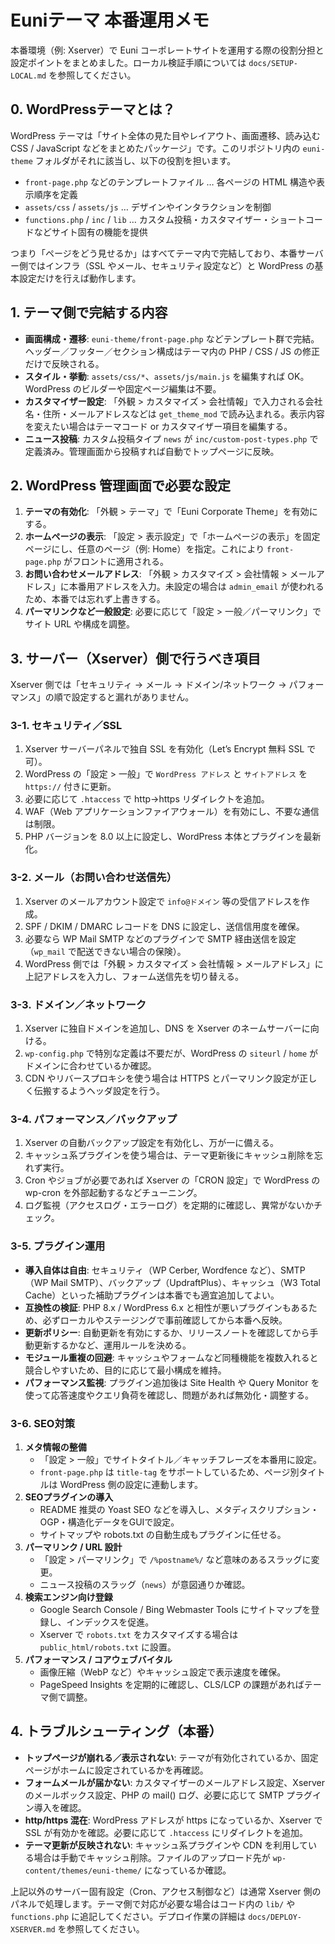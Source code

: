 # Euniテーマ 本番運用メモ

本番環境（例: Xserver）で Euni コーポレートサイトを運用する際の役割分担と設定ポイントをまとめました。ローカル検証手順については `docs/SETUP-LOCAL.md` を参照してください。

## 0. WordPressテーマとは？
WordPress テーマは「サイト全体の見た目やレイアウト、画面遷移、読み込む CSS / JavaScript などをまとめたパッケージ」です。このリポジトリ内の `euni-theme` フォルダがそれに該当し、以下の役割を担います。
- `front-page.php` などのテンプレートファイル … 各ページの HTML 構造や表示順序を定義
- `assets/css` / `assets/js` … デザインやインタラクションを制御
- `functions.php` / `inc` / `lib` … カスタム投稿・カスタマイザー・ショートコードなどサイト固有の機能を提供

つまり「ページをどう見せるか」はすべてテーマ内で完結しており、本番サーバー側ではインフラ（SSL やメール、セキュリティ設定など）と WordPress の基本設定だけを行えば動作します。

## 1. テーマ側で完結する内容
- **画面構成・遷移**: `euni-theme/front-page.php` などテンプレート群で完結。ヘッダー／フッター／セクション構成はテーマ内の PHP / CSS / JS の修正だけで反映される。
- **スタイル・挙動**: `assets/css/*`、`assets/js/main.js` を編集すれば OK。WordPress のビルダーや固定ページ編集は不要。
- **カスタマイザー設定**: 「外観 > カスタマイズ > 会社情報」で入力される会社名・住所・メールアドレスなどは `get_theme_mod` で読み込まれる。表示内容を変えたい場合はテーマコード or カスタマイザー項目を編集する。
- **ニュース投稿**: カスタム投稿タイプ `news` が `inc/custom-post-types.php` で定義済み。管理画面から投稿すれば自動でトップページに反映。

## 2. WordPress 管理画面で必要な設定
1. **テーマの有効化**: 「外観 > テーマ」で「Euni Corporate Theme」を有効にする。
2. **ホームページの表示**: 「設定 > 表示設定」で「ホームページの表示」を固定ページにし、任意のページ（例: Home）を指定。これにより `front-page.php` がフロントに適用される。
3. **お問い合わせメールアドレス**: 「外観 > カスタマイズ > 会社情報 > メールアドレス」に本番用アドレスを入力。未設定の場合は `admin_email` が使われるため、本番では忘れず上書きする。
4. **パーマリンクなど一般設定**: 必要に応じて「設定 > 一般／パーマリンク」でサイト URL や構成を調整。

## 3. サーバー（Xserver）側で行うべき項目
Xserver 側では「セキュリティ → メール → ドメイン/ネットワーク → パフォーマンス」の順で設定すると漏れがありません。

### 3-1. セキュリティ／SSL
1. Xserver サーバーパネルで独自 SSL を有効化（Let’s Encrypt 無料 SSL で可）。
2. WordPress の「設定 > 一般」で `WordPress アドレス` と `サイトアドレス` を `https://` 付きに更新。
3. 必要に応じて `.htaccess` で http→https リダイレクトを追加。
4. WAF（Web アプリケーションファイアウォール）を有効にし、不要な通信は制限。
5. PHP バージョンを 8.0 以上に設定し、WordPress 本体とプラグインを最新化。

### 3-2. メール（お問い合わせ送信先）
1. Xserver のメールアカウント設定で `info@ドメイン` 等の受信アドレスを作成。
2. SPF / DKIM / DMARC レコードを DNS に設定し、送信信用度を確保。
3. 必要なら WP Mail SMTP などのプラグインで SMTP 経由送信を設定（`wp_mail` で配送できない場合の保険）。
4. WordPress 側では「外観 > カスタマイズ > 会社情報 > メールアドレス」に上記アドレスを入力し、フォーム送信先を切り替える。

### 3-3. ドメイン／ネットワーク
1. Xserver に独自ドメインを追加し、DNS を Xserver のネームサーバーに向ける。
2. `wp-config.php` で特別な定義は不要だが、WordPress の `siteurl` / `home` がドメインに合わせているか確認。
3. CDN やリバースプロキシを使う場合は HTTPS とパーマリンク設定が正しく伝搬するようヘッダ設定を行う。

### 3-4. パフォーマンス／バックアップ
1. Xserver の自動バックアップ設定を有効化し、万が一に備える。
2. キャッシュ系プラグインを使う場合は、テーマ更新後にキャッシュ削除を忘れず実行。
3. Cron やジョブが必要であれば Xserver の「CRON 設定」で WordPress の wp-cron を外部起動するなどチューニング。
4. ログ監視（アクセスログ・エラーログ）を定期的に確認し、異常がないかチェック。

### 3-5. プラグイン運用
- **導入自体は自由**: セキュリティ（WP Cerber, Wordfence など）、SMTP（WP Mail SMTP）、バックアップ（UpdraftPlus）、キャッシュ（W3 Total Cache）といった補助プラグインは本番でも適宜追加してよい。
- **互換性の検証**: PHP 8.x / WordPress 6.x と相性が悪いプラグインもあるため、必ずローカルやステージングで事前確認してから本番へ反映。
- **更新ポリシー**: 自動更新を有効にするか、リリースノートを確認してから手動更新するかなど、運用ルールを決める。
- **モジュール重複の回避**: キャッシュやフォームなど同種機能を複数入れると競合しやすいため、目的に応じて最小構成を維持。
- **パフォーマンス監視**: プラグイン追加後は Site Health や Query Monitor を使って応答速度やクエリ負荷を確認し、問題があれば無効化・調整する。

### 3-6. SEO対策
1. **メタ情報の整備**  
   - 「設定 > 一般」でサイトタイトル／キャッチフレーズを本番用に設定。  
   - `front-page.php` は `title-tag` をサポートしているため、ページ別タイトルは WordPress 側の設定に連動します。
2. **SEOプラグインの導入**  
   - README 推奨の Yoast SEO などを導入し、メタディスクリプション・OGP・構造化データをGUIで設定。  
   - サイトマップや robots.txt の自動生成もプラグインに任せる。
3. **パーマリンク / URL 設計**  
   - 「設定 > パーマリンク」で `/%postname%/` など意味のあるスラッグに変更。  
   - ニュース投稿のスラッグ（`news`）が意図通りか確認。
4. **検索エンジン向け登録**  
   - Google Search Console / Bing Webmaster Tools にサイトマップを登録し、インデックスを促進。  
   - Xserver で `robots.txt` をカスタマイズする場合は `public_html/robots.txt` に設置。
5. **パフォーマンス / コアウェブバイタル**  
   - 画像圧縮（WebP など）やキャッシュ設定で表示速度を確保。  
   - PageSpeed Insights を定期的に確認し、CLS/LCP の課題があればテーマ側で調整。

## 4. トラブルシューティング（本番）
- **トップページが崩れる／表示されない**: テーマが有効化されているか、固定ページがホームに設定されているかを再確認。
- **フォームメールが届かない**: カスタマイザーのメールアドレス設定、Xserver のメールボックス設定、PHP の mail() ログ、必要に応じて SMTP プラグイン導入を確認。
- **http/https 混在**: WordPress アドレスが https になっているか、Xserver で SSL が有効かを確認。必要に応じて `.htaccess` にリダイレクトを追加。
- **テーマ更新が反映されない**: キャッシュ系プラグインや CDN を利用している場合は手動でキャッシュ削除。ファイルのアップロード先が `wp-content/themes/euni-theme/` になっているか確認。

上記以外のサーバー固有設定（Cron、アクセス制御など）は通常 Xserver 側のパネルで処理します。テーマ側で対応が必要な場合はコード内の `lib/` や `functions.php` に追記してください。デプロイ作業の詳細は `docs/DEPLOY-XSERVER.md` を参照してください。
